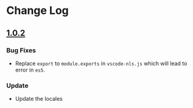 # Change Log

## [1.0.2](2019-10-25)

### Bug Fixes

- Replace `export` to `module.exports` in `vscode-nls.js` which will lead to error in `es5`.

### Update

- Update the locales
